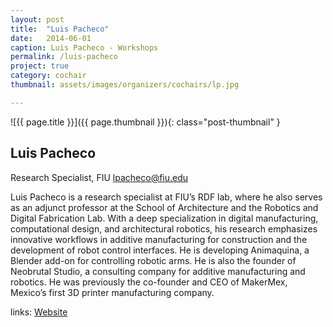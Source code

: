 ```yaml
---
layout: post
title:  "Luis Pacheco"
date:   2014-06-01
caption: Luis Pacheco - Workshops
permalink: /luis-pacheco
project: true
category: cochair
thumbnail: assets/images/organizers/cochairs/lp.jpg

---
```

![{{ page.title }}]({{ page.thumbnail }}){: class="post-thumbnail" }

## Luis Pacheco
Research Specialist, FIU
lpacheco@fiu.edu

Luis Pacheco is a research specialist at FIU’s RDF lab, where he also serves as an adjunct professor at the School of Architecture and the Robotics and Digital Fabrication Lab. With a deep specialization in digital manufacturing, computational design, and architectural robotics, his research emphasizes innovative workflows in additive manufacturing for construction and the development of robot control interfaces. He is developing Animaquina, a Blender add-on for controlling robotic arms. He is also the founder of Neobrutal Studio, a consulting company for additive manufacturing and robotics. He was previously the co-founder and CEO of MakerMex, Mexico’s first 3D printer manufacturing company.

links:
[Website](https://www.luigipacheco.com)